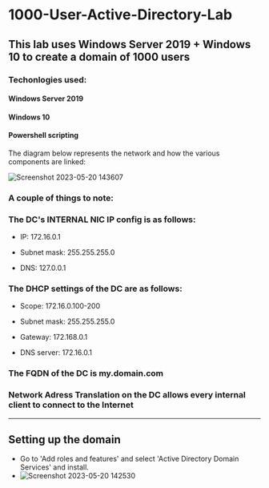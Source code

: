# 1000-User-Active-Directory-Lab

## This lab uses Windows Server 2019 + Windows 10 to create a domain of 1000 users

### Techonlogies used: 
#### Windows Server 2019
#### Windows 10
#### Powershell scripting 

The diagram below represents the network and how the various components are linked: 

![Screenshot 2023-05-20 143607](https://github.com/HattMobb/1000-User-Active-Directory-Lab/assets/134090089/427fc629-9fba-4b76-a0c0-1623c813625a)



### **A couple of things to note:**
### **The DC's INTERNAL NIC IP config is as follows:**

- IP: 172.16.0.1

- Subnet mask: 255.255.255.0

- DNS: 127.0.0.1

### **The DHCP settings of the DC are as follows:**

- Scope: 172.16.0.100-200

- Subnet mask: 255.255.255.0

- Gateway: 172.168.0.1

- DNS server: 172.16.0.1


### **The FQDN of the DC is my.domain.com**

### **Network Adress Translation on the DC allows every internal client to connect to the Internet**

---
## Setting up the domain
- Go to 'Add roles and features' and select 'Active Directory Domain Services' and install.
- ![Screenshot 2023-05-20 142530](https://github.com/HattMobb/1000-User-Active-Directory-Lab/assets/134090089/09a0c955-5bac-4be6-9236-7101e3b61765)
